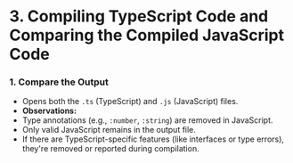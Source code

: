 # 3. Compiling TypeScript Code and Comparing the Compiled JavaScript Code

### 1. Compare the Output
- Opens both the `.ts` (TypeScript) and `.js` (JavaScript) files.
- **Observations:**
- Type annotations (e.g., `:number`, `:string`) are removed in JavaScript.
- Only valid JavaScript remains in the output file.
- If there are TypeScript-specific features (like interfaces or type errors), they're removed or reported during compilation.